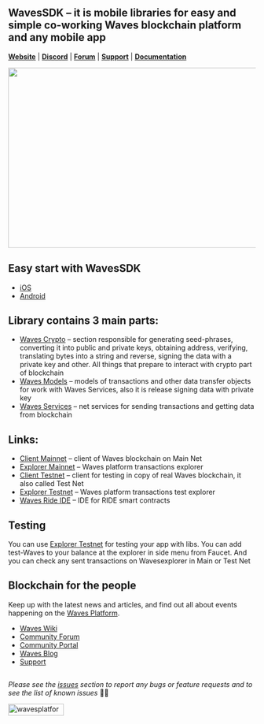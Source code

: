 ## WavesSDK – it is mobile libraries for easy and simple co-working Waves blockchain platform and any mobile app

[**Website**](https://wavesplatform.com/) | [**Discord**](https://discord.gg/cnFmDyA) | [**Forum**](https://forum.wavesplatform.com/) | [**Support**](https://support.wavesplatform.com/) | [**Documentation**](https://docs.wavesplatform.com)

<img src="https://cdn-images-1.medium.com/max/1600/1*zrXgB0XYRjOWfFk8vk8dkQ.png" width="700" height="366" border="0" />

## Easy start with WavesSDK
* [iOS](https://github.com/wavesplatform/WavesSDK-iOS/wiki/Easy-start-with-WavesSDK-for-iOS)
* [Android](https://github.com/wavesplatform/WavesSDK-android/wiki/Easy-start-with-WavesSDK-for-Android)

## Library contains 3 main parts:

* [Waves Crypto](https://github.com/wavesplatform/WavesSDK-iOS/wiki/Waves-Crypto) – section responsible for generating seed-phrases, converting it into public and private keys, obtaining address, verifying, translating bytes into a string and reverse, signing the data with a private key and other. All things that prepare to interact with crypto part of blockchain
* [Waves Models](https://github.com/wavesplatform/WavesSDK-iOS/wiki/Waves-Models) – models of transactions and other data transfer objects for work with Waves Services, also it is release signing data with private key
* [Waves Services](https://github.com/wavesplatform/WavesSDK-iOS/wiki/Waves-Services) – net services for sending transactions and getting data from blockchain

## Links:
* [Client Mainnet](https://client.wavesplatform.com) – client of Waves blockchain on Main Net
* [Explorer Mainnet](https://wavesexplorer.com) – Waves platform transactions explorer
* [Client Testnet](https://testnet.wavesplatform.com) – client for testing in copy of real Waves blockchain, it also called Test Net
* [Explorer Testnet](https://wavesexplorer.com/testnet) – Waves platform transactions test explorer
* [Waves Ride IDE](https://ide.wavesplatform.com/) – IDE for RIDE smart contracts

## Testing
You can use [Explorer Testnet](https://wavesexplorer.com/testnet) for testing your app with libs. You can add test-Waves to your balance at the explorer in side menu from Faucet. And you can check any sent transactions on Wavesexplorer in Main or Test Net

## Blockchain for the people

Keep up with the latest news and articles, and find out all about events happening on the [Waves Platform](https://wavesplatform.com/).

* [Waves Wiki](https://docs.wavesplatform.com/)
* [Community Forum](https://forum.wavesplatform.com/)
* [Community Portal](https://wavescommunity.com/)
* [Waves Blog](https://blog.wavesplatform.com/)
* [Support](https://support.wavesplatform.com/)

##

_Please see the [issues](https://github.com/wavesplatform/WavesSDK-android/issues) section to report any bugs or feature requests and to see the list of known issues_ 🤝😎

<a href="https://wavesplatform.com/" target="_blank"><img src="https://cdn.worldvectorlogo.com/logos/waves-6.svg"
alt="wavesplatform" width="113" height="24" border="0" /></a>